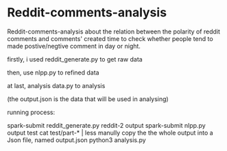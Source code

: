# Reddit-comments-analysis
Reddit-comments-analysis about the relation between the polarity of reddit comments and comments' created time to check whether people tend to made postive/negtive comment in day or night.

firstly, i used reddit_generate.py to get raw data

then, use nlpp.py to refined data

at last, analysis data.py to analysis

(the output.json is the data that will be used in analysing)


running process:

spark-submit reddit_generate.py reddit-2 output
spark-submit nlpp.py output test
cat test/part-* | less 
manully copy the the whole output into a Json file, named output.json
python3 analysis.py 


